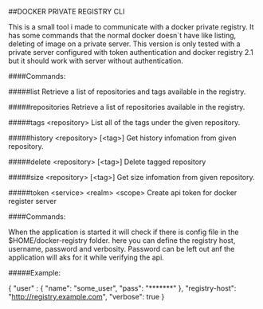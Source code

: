 ##DOCKER PRIVATE REGISTRY CLI

This is a small tool i made to communicate with a docker private registry. It has some commands that the normal docker
doesn`t have like listing, deleting of image on a private server. This version is only tested with a private server 
configured with token authentication and docker registry 2.1 but it should work with server without authentication.

####Commands:

#####list
    Retrieve a list of repositories and tags available in the registry.

#####repositories
    Retrieve a list of repositories available in the registry.

#####tags \<repository\>
    List all of the tags under the given repository.

#####history \<repository\> [\<tag\>]
    Get history infomation from given repository.

#####delete \<repository\> [\<tag\>]
    Delete tagged repository

#####size \<repository\> [\<tag\>]
    Get size infomation from given repository.

#####token \<service\> \<realm\> \<scope\>
    Create api token for docker register server

####Commands:

When the application is started it will check if there is config file in the $HOME/docker-registry folder. here you can
define the registry host, username, password and verbosity. Password can be left out anf the application will aks for it
while verifying the api.

#####Example:

{
	"user" : {
		"name": "some_user",
		"pass": "*******"
	},
	"registry-host":  "http://registry.example.com",
	"verbose": true
}
